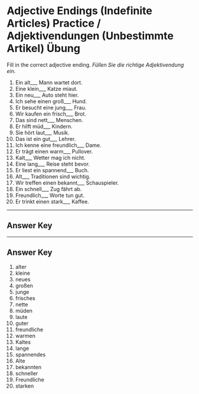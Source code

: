 # Adjective Endings (Indefinite Articles) Practice / Adjektivendungen (Unbestimmte Artikel) Übung

Fill in the correct adjective ending.
*Füllen Sie die richtige Adjektivendung ein.*

1. Ein alt___ Mann wartet dort.
2. Eine klein___ Katze miaut.
3. Ein neu___ Auto steht hier.
4. Ich sehe einen groß___ Hund.
5. Er besucht eine jung___ Frau.
6. Wir kaufen ein frisch___ Brot.
7. Das sind nett___ Menschen.
8. Er hilft müd___ Kindern.
9. Sie hört laut___ Musik.
10. Das ist ein gut___ Lehrer.
11. Ich kenne eine freundlich___ Dame.
12. Er trägt einen warm___ Pullover.
13. Kalt___ Wetter mag ich nicht.
14. Eine lang___ Reise steht bevor.
15. Er liest ein spannend___ Buch.
16. Alt___ Traditionen sind wichtig.
17. Wir treffen einen bekannt___ Schauspieler.
18. Ein schnell___ Zug fährt ab.
19. Freundlich___ Worte tun gut.
20. Er trinkt einen stark___ Kaffee.

---

## Answer Key

---
## Answer Key

1. alter
2. kleine
3. neues
4. großen
5. junge
6. frisches
7. nette
8. müden
9. laute
10. guter
11. freundliche
12. warmen
13. Kaltes
14. lange
15. spannendes
16. Alte
17. bekannten
18. schneller
19. Freundliche
20. starken
